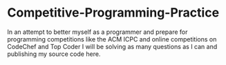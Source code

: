 Competitive-Programming-Practice
================================

In an attempt to better myself as a programmer and prepare for programming competitions like the ACM ICPC and online competitions on CodeChef and Top Coder I will be solving as many questions as I can and publishing my source code here. 
